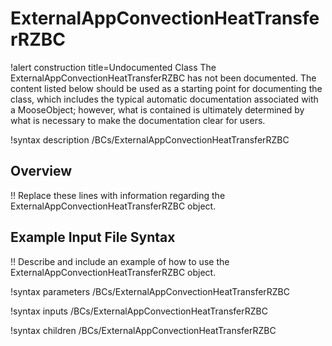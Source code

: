 # ExternalAppConvectionHeatTransferRZBC

!alert construction title=Undocumented Class
The ExternalAppConvectionHeatTransferRZBC has not been documented. The content listed below should be used as a starting point for
documenting the class, which includes the typical automatic documentation associated with a
MooseObject; however, what is contained is ultimately determined by what is necessary to make the
documentation clear for users.

!syntax description /BCs/ExternalAppConvectionHeatTransferRZBC

## Overview

!! Replace these lines with information regarding the ExternalAppConvectionHeatTransferRZBC object.

## Example Input File Syntax

!! Describe and include an example of how to use the ExternalAppConvectionHeatTransferRZBC object.

!syntax parameters /BCs/ExternalAppConvectionHeatTransferRZBC

!syntax inputs /BCs/ExternalAppConvectionHeatTransferRZBC

!syntax children /BCs/ExternalAppConvectionHeatTransferRZBC

